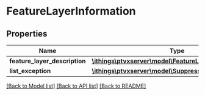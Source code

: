# FeatureLayerInformation

## Properties
Name | Type | Description | Notes
------------ | ------------- | ------------- | -------------
**feature_layer_description** | [**\ithings\ptvxserver\model\FeatureLayerDescription**](FeatureLayerDescription.md) |  | [optional] 
**list_exception** | [**\ithings\ptvxserver\model\SuppressedXServerException**](SuppressedXServerException.md) |  | [optional] 

[[Back to Model list]](../../README.md#documentation-for-models) [[Back to API list]](../../README.md#documentation-for-api-endpoints) [[Back to README]](../../README.md)

